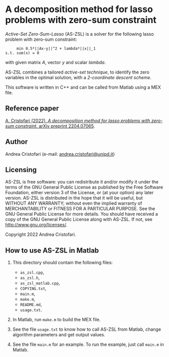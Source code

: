 # A decomposition method for lasso problems with zero-sum constraint

_Active-Set Zero-Sum-Lasso_ (AS-ZSL) is a solver for the following lasso problem with zero-sum constraint:

         min 0.5*||Ax-y||^2 + lambda*||x||_1
    s.t. sum(x) = 0

with given matrix _A_, vector _y_ and scalar _lambda_.

AS-ZSL combines a tailored _active-set technique_, to identify the zero variables in the optimal solution,
with a _2-coordinate descent scheme_.

This software is written in C++ and can be called from Matlab using a MEX file.

## Reference paper

[A. Cristofari (2022). _A decomposition method for lasso problems with zero-sum constraint._ arXiv preprint 2204.07065](https://arxiv.org/abs/2204.07065).


## Author

Andrea Cristofari (e-mail: [andrea.cristofari@unipd.it](mailto:andrea.cristofari@unipd.it))

## Licensing

AS-ZSL is free software: you can redistribute it and/or modify
it under the terms of the GNU General Public License as published by
the Free Software Foundation, either version 3 of the License, or
(at your option) any later version.
AS-ZSL is distributed in the hope that it will be useful,
but WITHOUT ANY WARRANTY; without even the implied warranty of
MERCHANTABILITY or FITNESS FOR A PARTICULAR PURPOSE. See the
GNU General Public License for more details.
You should have received a copy of the GNU General Public License
along with AS-ZSL. If not, see <http://www.gnu.org/licenses/>.

Copyright 2022 Andrea Cristofari.

## How to use AS-ZSL in Matlab

1. This directory should contain the following files:

    * `as_zsl.cpp`,
    * `as_zsl.h`,
    * `as_zsl_matlab.cpp`,
    * `COPYING.txt`,
    * `main.m`,
    * `make.m`,
    * `README.md`,
    * `usage.txt`.

2. In Matlab, run `make.m` to build the MEX file.

3. See the file `usage.txt` to know how to call AS-ZSL from Matlab, change algorithm parameters and get output values.

4. See the file `main.m` for an example. To run the example, just call `main.m` in Matlab.
